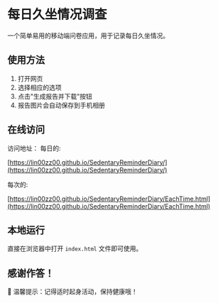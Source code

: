 # 每日久坐情况调查

一个简单易用的移动端问卷应用，用于记录每日久坐情况。

## 使用方法

1. 打开网页
2. 选择相应的选项
3. 点击"生成报告并下载"按钮
4. 报告图片会自动保存到手机相册

## 在线访问

访问地址：
每日的:

[https://lin00zz00.github.io/SedentaryReminderDiary/](https://lin00zz00.github.io/SedentaryReminderDiary/)

每次的:

[https://lin00zz00.github.io/SedentaryReminderDiary/EachTime.html](https://lin00zz00.github.io/SedentaryReminderDiary/EachTime.html)

## 本地运行

直接在浏览器中打开 `index.html` 文件即可使用。

## 感谢作答！
💝 温馨提示：记得适时起身活动，保持健康哦！
